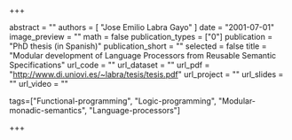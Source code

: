 +++

abstract = ""
authors = [
 "Jose Emilio Labra Gayo"
 ]
date = "2001-07-01"
image_preview = ""
math = false
publication_types = ["0"]
publication = "PhD thesis (in Spanish)"
publication_short = ""
selected = false
title = "Modular development of Language Processors from Reusable Semantic Specifications"
url_code = ""
url_dataset = ""
url_pdf = "http://www.di.uniovi.es/~labra/tesis/tesis.pdf"
url_project = ""
url_slides = ""
url_video = ""

tags=["Functional-programming", "Logic-programming", "Modular-monadic-semantics", "Language-processors"]

+++


